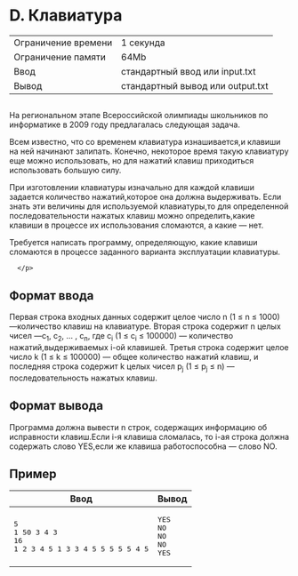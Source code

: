 <div class="problem-statement">
   <div class="header">
      <h1 class="title">D. Клавиатура</h1>
      <table>
         <tr class="time-limit">
            <td class="property-title">Ограничение времени</td>
            <td>1&nbsp;секунда</td>
         </tr>
         <tr class="memory-limit">
            <td class="property-title">Ограничение памяти</td>
            <td>64Mb</td>
         </tr>
         <tr class="input-file">
            <td class="property-title">Ввод</td>
            <td colspan="1">стандартный ввод или input.txt</td>
         </tr>
         <tr class="output-file">
            <td class="property-title">Вывод</td>
            <td colspan="1">стандартный вывод или output.txt</td>
         </tr>
      </table>
   </div>
   <h2></h2>
   <div class="legend"><span style="">
         <p>На региональном этапе Всероссийской олимпиады школьников по информатике в 2009 году предлагалась следующая задача. </p></span><p>Всем известно, что со временем клавиатура изнашивается,и клавиши на ней начинают залипать. Конечно, некоторое время такую
         клавиатуру еще можно использовать, но для нажатий клавиш приходиться использовать большую силу. 
      </p>
      <p>При изготовлении клавиатуры изначально для каждой клавиши задается количество нажатий,которое она должна выдерживать. Если
         знать эти величины для используемой клавиатуры,то для определенной последовательности нажатых клавиш можно определить,какие
         клавиши в процессе их использования сломаются, а какие — нет. 
      </p>
      <p>Требуется написать программу, определяющую, какие клавиши сломаются в процессе заданного варианта эксплуатации клавиатуры.
         
      </p>
   </div>
   <h2>Формат ввода</h2>
   <div class="input-specification"><span style="">
         <p>Первая строка входных данных содержит целое число <span class="tex-math-text">n</span> (<span class="tex-math-text">1 &le; n &le; 1000</span>) —количество клавиш на клавиатуре. Вторая строка содержит <span class="tex-math-text">n</span> целых чисел —<span class="tex-math-text">с<sub>1</sub></span>, <span class="tex-math-text">с<sub>2</sub></span>, … , <span class="tex-math-text">с<sub>n</sub></span>, где <span class="tex-math-text">с<sub>i</sub></span> (<span class="tex-math-text">1 &le; c<sub>i</sub> &le; 100000</span>) — количество нажатий,выдерживаемых <span class="tex-math-text">i</span>-ой клавишей. Третья строка содержит целое число <span class="tex-math-text">k</span> (<span class="tex-math-text">1 &le; k &le; 100000</span>) — общее количество нажатий клавиш, и последняя строка содержит <span class="tex-math-text">k</span> целых чисел <span class="tex-math-text">p<sub>j</sub></span> (<span class="tex-math-text">1 &le; p<sub>j</sub> &le; n</span>) — последовательность нажатых клавиш. 
         </p></span><p></p>
   </div>
   <h2>Формат вывода</h2>
   <div class="output-specification"><span style="">
         <p>Программа должна вывести n строк, содержащих информацию об исправности клавиш.Если <span class="tex-math-text">i</span>-я клавиша сломалась, то <span class="tex-math-text">i</span>-ая строка должна содержать слово YES,если же клавиша работоспособна — слово NO. 
         </p></span><p></p>
   </div>
   <h2>Пример</h2>
   <table class="sample-tests">
      <thead>
         <tr>
            <th>Ввод</th>
            <th>Вывод</th>
         </tr>
      </thead>
      <tbody>
         <tr>
            <td><pre>5
1 50 3 4 3
16
1 2 3 4 5 1 3 3 4 5 5 5 5 5 4 5
</pre></td>
            <td><pre>YES
NO
NO
NO
YES
</pre></td>
         </tr>
      </tbody>
   </table>
</div></div>
